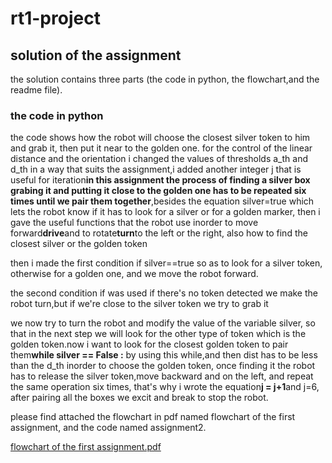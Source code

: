 # rt1-project  

## solution of the assignment 

the solution contains three parts (the code in python, the flowchart,and the readme file).

### the code in python

the code shows how the robot will choose the closest silver token to him and grab it, then put it near to the golden 
one. for the control of the linear distance and the orientation i changed the values of thresholds a_th and d_th in a 
way that suits the assignment,i added another integer j that is useful for iteration**in this assignment the process of 
finding a silver box grabing it and putting it close to the golden one has to be repeated six times until we pair them 
together**,besides the equation silver=true which lets the robot know if it has to look for a silver or for a golden 
marker, then i gave the useful functions that the robot use  inorder to move forward**drive**and to rotate**turn**to 
the left or the right, also how to find the closest silver or 
the golden token  

then i made the first condition if silver==true so as to look for a silver token, otherwise for a golden one, and we 
move the robot forward.  

the second condition if was used if there's no token detected we make the robot turn,but if we're close to the silver 
token we try to grab it  

we now try to turn the robot and modify the value of the variable silver, so that in the next step we will look for the 
other type of token which is the golden token.now i want to look for the closest golden token to pair them**while 
silver == False :** by using this while,and then dist has to be less than the d_th inorder to choose the golden token, 
once finding it the robot has to release the silver token,move backward and on the left, and repeat the same operation 
six times, that's why i wrote the equation**j = j+1**and j=6, after pairing all the boxes we excit and break to stop 
the robot.  

please find attached the flowchart in pdf named flowchart of the first assignment, and the code named assignment2.  

[flowchart of the first assignment.pdf](https://github.com/benkredda/rt1-project/files/10016418/flowchart.of.the.first.assignment.pdf)






